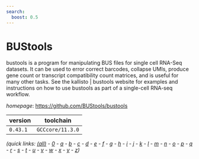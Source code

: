 ```yaml
---
search:
  boost: 0.5
---
```

# BUStools

bustools is a program for manipulating BUS files for single cell RNA-Seq datasets.  It can be used to error correct barcodes, collapse  UMIs, produce gene count or transcript compatibility  count matrices, and is useful for many other tasks. See the kallisto | bustools  website for examples  and instructions on how to use bustools as part of a single-cell RNA-seq workflow.

*homepage*: <https://github.com/BUStools/bustools>

version | toolchain
--------|----------
``0.43.1`` | ``GCCcore/11.3.0``


*(quick links: [(all)](../index.md) - [0](../0/index.md) - [a](../a/index.md) - [b](../b/index.md) - [c](../c/index.md) - [d](../d/index.md) - [e](../e/index.md) - [f](../f/index.md) - [g](../g/index.md) - [h](../h/index.md) - [i](../i/index.md) - [j](../j/index.md) - [k](../k/index.md) - [l](../l/index.md) - [m](../m/index.md) - [n](../n/index.md) - [o](../o/index.md) - [p](../p/index.md) - [q](../q/index.md) - [r](../r/index.md) - [s](../s/index.md) - [t](../t/index.md) - [u](../u/index.md) - [v](../v/index.md) - [w](../w/index.md) - [x](../x/index.md) - [y](../y/index.md) - [z](../z/index.md))*

